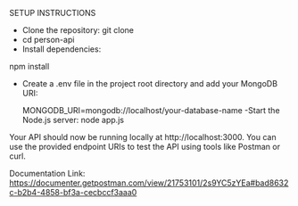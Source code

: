 SETUP INSTRUCTIONS

- Clone the repository:
    git clone <your-repo-url>
- cd person-api
- Install dependencies:

npm install
- Create a .env file in the project root directory and add your MongoDB URI:

    MONGODB_URI=mongodb://localhost/your-database-name
-Start the Node.js server:
    node app.js

Your API should now be running locally at http://localhost:3000. You can use the provided endpoint URIs to test the API using tools like Postman or curl.

Documentation Link: https://documenter.getpostman.com/view/21753101/2s9YC5zYEa#bad8632c-b2b4-4858-bf3a-cecbccf3aaa0

